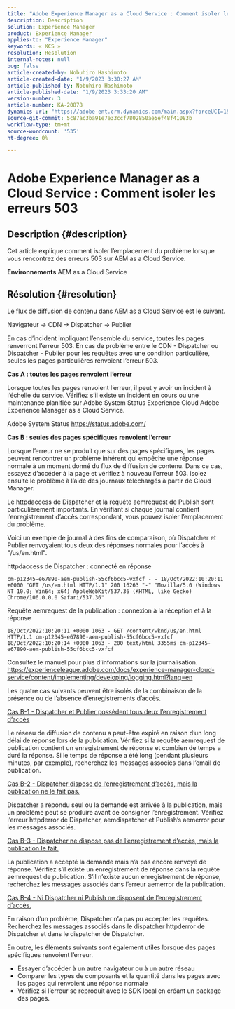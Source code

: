 ```yaml
---
title: "Adobe Experience Manager as a Cloud Service : Comment isoler les erreurs 503"
description: Description
solution: Experience Manager
product: Experience Manager
applies-to: "Experience Manager"
keywords: « KCS »
resolution: Resolution
internal-notes: null
bug: false
article-created-by: Nobuhiro Hashimoto
article-created-date: "1/9/2023 3:30:27 AM"
article-published-by: Nobuhiro Hashimoto
article-published-date: "1/9/2023 3:33:20 AM"
version-number: 3
article-number: KA-20878
dynamics-url: "https://adobe-ent.crm.dynamics.com/main.aspx?forceUCI=1&pagetype=entityrecord&etn=knowledgearticle&id=e4c144f0-cd8f-ed11-aad1-6045bd006b4b"
source-git-commit: 5c87ac3ba91e7e33ccf7802850ae5ef48f41083b
workflow-type: tm+mt
source-wordcount: '535'
ht-degree: 0%

---
```


# Adobe Experience Manager as a Cloud Service : Comment isoler les erreurs 503

## Description {#description}


Cet article explique comment isoler l’emplacement du problème lorsque vous rencontrez des erreurs 503 sur AEM as a Cloud Service.

<b>Environnements</b>
AEM as a Cloud Service


## Résolution {#resolution}


Le flux de diffusion de contenu dans AEM as a Cloud Service est le suivant.

Navigateur -> CDN -> Dispatcher -> Publier

En cas d’incident impliquant l’ensemble du service, toutes les pages renverront l’erreur 503. En cas de problème entre le CDN - Dispatcher ou Dispatcher - Publier pour les requêtes avec une condition particulière, seules les pages particulières renvoient l’erreur 503.



<b>Cas A : toutes les pages renvoient l’erreur</b>

Lorsque toutes les pages renvoient l’erreur, il peut y avoir un incident à l’échelle du service. Vérifiez s’il existe un incident en cours ou une maintenance planifiée sur Adobe System Status Experience Cloud Adobe Experience Manager as a Cloud Service.

Adobe System Status https://status.adobe.com/



<b>Cas B : seules des pages spécifiques renvoient l’erreur</b>

Lorsque l’erreur ne se produit que sur des pages spécifiques, les pages peuvent rencontrer un problème inhérent qui empêche une réponse normale à un moment donné du flux de diffusion de contenu. Dans ce cas, essayez d’accéder à la page et vérifiez à nouveau l’erreur 503. isolez ensuite le problème à l’aide des journaux téléchargés à partir de Cloud Manager.

Le httpdaccess de Dispatcher et la requête aemrequest de Publish sont particulièrement importants. En vérifiant si chaque journal contient l’enregistrement d’accès correspondant, vous pouvez isoler l’emplacement du problème.

Voici un exemple de journal à des fins de comparaison, où Dispatcher et Publier renvoyaient tous deux des réponses normales pour l’accès à &quot;/us/en.html&quot;.

httpdaccess de Dispatcher : connecté en réponse


```
cm-p12345-e67890-aem-publish-55cf6bcc5-vxfcf - - 18/Oct/2022:10:20:11 +0000 "GET /us/en.html HTTP/1.1" 200 16263 "-" "Mozilla/5.0 (Windows NT 10.0; Win64; x64) AppleWebKit/537.36 (KHTML, like Gecko) Chrome/106.0.0.0 Safari/537.36"
```




Requête aemrequest de la publication : connexion à la réception et à la réponse


```
18/Oct/2022:10:20:11 +0000 1063 - GET /content/wknd/us/en.html HTTP/1.1 cm-p12345-e67890-aem-publish-55cf6bcc5-vxfcf
18/Oct/2022:10:20:14 +0000 1063 - 200 text/html 3355ms cm-p12345-e67890-aem-publish-55cf6bcc5-vxfcf
```




Consultez le manuel pour plus d’informations sur la journalisation.
https://experienceleague.adobe.com/docs/experience-manager-cloud-service/content/implementing/developing/logging.html?lang=en



Les quatre cas suivants peuvent être isolés de la combinaison de la présence ou de l’absence d’enregistrements d’accès.

<u>Cas B-1 - Dispatcher et Publier possèdent tous deux l’enregistrement d’accès</u>

Le réseau de diffusion de contenu a peut-être expiré en raison d’un long délai de réponse lors de la publication. Vérifiez si la requête aemrequest de publication contient un enregistrement de réponse et combien de temps a duré la réponse. Si le temps de réponse a été long (pendant plusieurs minutes, par exemple), recherchez les messages associés dans l’email de publication.

<u>Cas B-2 - Dispatcher dispose de l’enregistrement d’accès, mais la publication ne le fait pas.</u>

Dispatcher a répondu seul ou la demande est arrivée à la publication, mais un problème peut se produire avant de consigner l’enregistrement. Vérifiez l’erreur httpderror de Dispatcher, aemdispatcher et Publish’s aemerror pour les messages associés.

<u>Cas B-3 - Dispatcher ne dispose pas de l’enregistrement d’accès, mais la publication le fait.</u>

La publication a accepté la demande mais n’a pas encore renvoyé de réponse. Vérifiez s’il existe un enregistrement de réponse dans la requête aemrequest de publication. S’il n’existe aucun enregistrement de réponse, recherchez les messages associés dans l’erreur aemerror de la publication.

<u>Cas B-4 - Ni Dispatcher ni Publish ne disposent de l’enregistrement d’accès.</u>

En raison d’un problème, Dispatcher n’a pas pu accepter les requêtes. Recherchez les messages associés dans le dispatcher httpderror de Dispatcher et dans le dispatcher de Dispatcher.



En outre, les éléments suivants sont également utiles lorsque des pages spécifiques renvoient l’erreur.

- Essayer d’accéder à un autre navigateur ou à un autre réseau
- Comparer les types de composants et la quantité dans les pages avec les pages qui renvoient une réponse normale
- Vérifiez si l’erreur se reproduit avec le SDK local en créant un package des pages.



